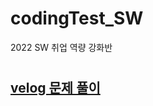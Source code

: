 # codingTest_SW
2022 SW 취업 역량 강화반
#
## [velog 문제 풀이](https://velog.io/@chojangg/series/%EC%BD%94%EB%94%A9%ED%85%8C%EC%8A%A4%ED%8A%B8-%EC%97%B0%EC%8A%B5)
